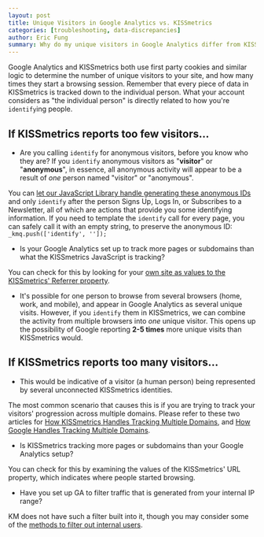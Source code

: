 ```yaml
---
layout: post
title: Unique Visitors in Google Analytics vs. KISSmetrics
categories: [troubleshooting, data-discrepancies]
author: Eric Fung
summary: Why do my unique visitors in Google Analytics differ from KISSmetrics?
---
```

Google Analytics and KISSmetrics both use first party cookies and similar logic to determine the number of unique visitors to your site, and how many times they start a browsing session. Remember that every piece of data in KISSmetrics is tracked down to the individual person. What your account considers as "the individual person" is directly related to how you're `identify`ing people.

## If KISSmetrics reports too few visitors...

* Are you calling `identify` for anonymous visitors, before you know who they are? If you `identify` anonymous visitors as "**visitor**" or "**anonymous**", in essence, all anonymous activity will appear to be a result of *one* person named "visitor" or "anonymous".

You can [let our JavaScript Library handle generating these anonymous IDs][js-anon] and only `identify` after the person Signs Up, Logs In, or Subscribes to a Newsletter, all of which are actions that provide you some identifying information. If you need to template the `identify` call for every page, you can safely call it with an empty string, to preserve the anonymous ID: `_kmq.push(['identify', '']);`

* Is your Google Analytics set up to track more pages or subdomains than what the KISSmetrics JavaScript is tracking?

You can check for this by looking for your [own site as values to the KISSmetrics' Referrer property][self-referrer].

* It's possible for one person to browse from several browsers (home, work, and mobile), and appear in Google Analytics as several unique visits. However, if you `identify` them in KISSmetrics, we can combine the activity from multiple browsers into *one* unique visitor. This opens up the possibility of Google reporting **2-5 times** more unique visits than KISSmetrics would.

## If KISSmetrics reports too many visitors...

* This would be indicative of a visitor (a human person) being represented by several unconnected KISSmetrics identities.

The most common scenario that causes this is if you are trying to track your visitors' progression across multiple domains. Please refer to these two articles for [How KISSmetrics Handles Tracking Multiple Domains][multiple-domains], and [How Google Handles Tracking Multiple Domains][ga-multiple-domains].

* Is KISSmetrics tracking more pages or subdomains than your Google Analytics setup? 

You can check for this by examining the values of the KISSmetrics' URL property, which indicates where people started browsing.

* Have you set up GA to filter traffic that is generated from your internal IP range?

KM does not have such a filter built into it, though you may consider some of the [methods to filter out internal users][filter].

[js-anon]: /getting-started/identity-management#javascript-library-and-anonymous-ids
[multiple-domains]: /apis/javascript/tracking-multiple-domains
[ga-multiple-domains]: https://developers.google.com/analytics/devguides/collection/gajs/gaTrackingSite
[self-referrer]: /troubleshooting/self-referrer
[filter]: /troubleshooting/ip-filtering